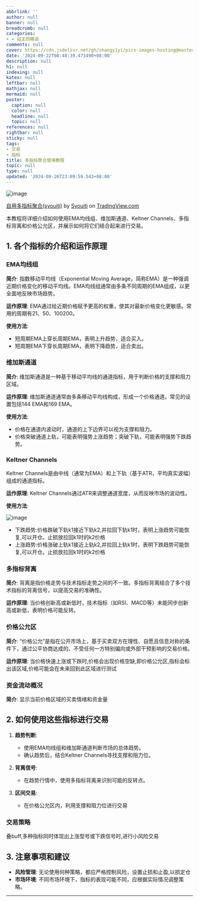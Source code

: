 ```yaml
---
abbrlink: ''
author: null
banner: null
breadcrumb: null
categories:
- - 站主的瞎话
comments: null
cover: https://cdn.jsdelivr.net/gh/shangy1yi/picx-images-hosting@master/image.m1cwqjw0.png
date: '2024-09-22T08:48:39.471490+08:00'
description: null
h1: null
indexing: null
katex: null
leftbar: null
mathjax: null
mermaid: null
poster:
  caption: null
  color: null
  headline: null
  topic: null
references: null
rightbar: null
sticky: null
tags:
- 交易
- 指标
title: 多指标聚合使用教程
topic: null
type: null
updated: '2024-09-26T23:09:59.543+08:00'
---
```

![image](https://cdn.jsdelivr.net/gh/shangy1yi/picx-images-hosting@master/image.m1cwqjw0.png)

<!-- TradingView Chart BEGIN -->

<p><a href="https://www.tradingview.com/script/e4NI3dVj-%E8%87%AA%E7%94%A8%E5%A4%9A%E6%8C%87%E6%A0%87%E8%81%9A%E5%90%88-syouiti/">自用多指标聚合(syouiti)</a> by <a href="https://www.tradingview.com/u/Syouiti/">Syouiti</a> on <a href="https://www.tradingview.com/">TradingView.com</a></p>
<!-- TradingView Chart END -->

本教程将详细介绍如何使用EMA均线组、维加斯通道、Keltner Channels、多指标背离和价格公允区，并展示如何将它们结合起来进行交易。

## 1. 各个指标的介绍和运作原理

### EMA均线组

**简介**:
指数移动平均线（Exponential Moving Average，简称EMA）是一种强调近期价格变化的移动平均线。EMA均线组通常由多条不同周期的EMA组成，以更全面地反映市场趋势。

**运作原理**:
EMA通过给近期价格赋予更高的权重，使其对最新价格变化更敏感。常用的周期有21、50、100200。

**使用方法**:

- 短周期EMA上穿长周期EMA，表明上升趋势，适合买入。
- 短周期EMA下穿长周期EMA，表明下降趋势，适合卖出。

### 维加斯通道

**简介**:
维加斯通道是一种基于移动平均线的通道指标，用于判断价格的支撑和阻力区域。

**运作原理**:
维加斯通道通常由多条移动平均线构成，形成一个价格通道。常见的设置包括144 EMA和169 EMA。

**使用方法**:

- 价格在通道内波动时，通道的上下边界可以视为支撑和阻力。
- 价格突破通道上轨，可能表明强势上涨趋势；突破下轨，可能表明强势下跌趋势。

### Keltner Channels

Keltner Channels是由中线（通常为EMA）和上下轨（基于ATR，平均真实波幅）组成的通道指标。

**运作原理**:
Keltner Channels通过ATR来调整通道宽度，从而反映市场的波动性。

**使用方法**:

![image](https://cdn.jsdelivr.net/gh/shangy1yi/picx-images-hosting@master/image.1lbscce2j8.webp)

- 下跌趋势:价格跌破下轨k1接近下轨k2,并拉回下轨k1时，表明上涨趋势可能恢复,可以开仓。止损放拉回k1时的k2价格
- 上涨趋势:价格涨破上轨k1接近上轨k2,并拉回上轨k1时，表明下跌趋势可能恢复,可以开仓。止损放拉回k1时的k2价格

### 多指标背离

**简介**:
背离是指价格走势与技术指标走势之间的不一致。多指标背离结合了多个技术指标的背离信号，以提高交易的准确性。

**运作原理**:
当价格创新高或新低时，技术指标（如RSI、MACD等）未能同步创新高或新低，表明价格可能反转。

### 价格公允区

**简介**:
“价格公允”是指在公开市场上，基于买卖双方在理性、自愿且信息对称的条件下，通过公平协商达成的、不受任何一方特别偏向或外部干预影响的交易价格。

**运作原理**:
当价格快速上涨或下跌时,价格会出现价格空缺,即价格公允区,指标会标出该区域,价格可能会在未来回到此区域进行测试

### 资金流动概况

**简介**:
显示当前价格区域的买卖情绪和资金量

## 2. 如何使用这些指标进行交易

1. **趋势判断**:
   
   - 使用EMA均线组和维加斯通道判断市场的总体趋势。
   - 确认趋势后，结合Keltner Channels寻找支撑和阻力位。
2. **背离信号**:
   
   - 在趋势行情中，使用多指标背离来识别可能的反转点。
3. **区间交易**:
   
   - 在价格公允区内，利用支撑和阻力位进行交易

### 交易策略

叠buff,多种指标同时体现出上涨型号或下跌信号时,进行小风险交易

## 3. 注意事项和建议

- **风险管理**: 无论使用何种策略，都应严格控制风险，设置止损和止盈,以损定仓
- **市场环境**: 不同市场环境下，指标的表现可能不同，应根据实际情况调整策略。

---

